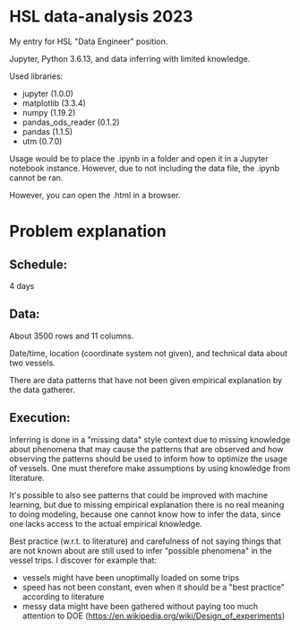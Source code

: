 # HSL data-analysis 2023
My entry for HSL "Data Engineer" position.

Jupyter, Python 3.6.13, and data inferring with limited knowledge.

Used libraries:

- jupyter (1.0.0)
- matplotlib (3.3.4)
- numpy (1.19.2)
- pandas_ods_reader (0.1.2)
- pandas (1.1.5)
- utm (0.7.0)

Usage would be to place the .ipynb in a folder and open it in a Jupyter notebook instance.
However, due to not including the data file, the .ipynb cannot be ran.

However, you can open the .html in a browser.

# Problem explanation

## Schedule:

4 days

## Data:

About 3500 rows and 11 columns.

Date/time, location (coordinate system not given), and technical data about two vessels.

There are data patterns that have not been given empirical explanation by the data gatherer.

## Execution:

Inferring is done in a "missing data" style context due to missing knowledge about phenomena 
that may cause the patterns that are observed and how observing the patterns should be used to
inform how to optimize the usage of vessels. One must therefore make assumptions
by using knowledge from literature.

It's possible to also see patterns that could be improved with machine learning, but due to 
missing empirical explanation there is no real meaning to doing modeling, because one
cannot know how to infer the data, since one lacks access 
to the actual empirical knowledge.

Best practice (w.r.t. to literature) and carefulness of not saying things
that are not known about are still used to infer "possible phenomena"
in the vessel trips. I discover for example that:

- vessels might have been unoptimally loaded on some trips
- speed has not been constant, even when it should be a "best practice" according to literature
- messy data might have been gathered without paying too much attention to DOE (https://en.wikipedia.org/wiki/Design_of_experiments)
